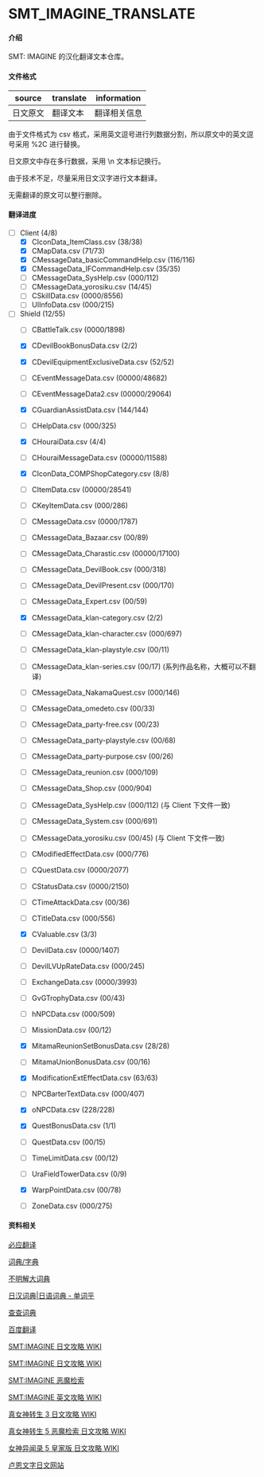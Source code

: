 # SMT_IMAGINE_TRANSLATE

#### 介绍

SMT: IMAGINE 的汉化翻译文本仓库。

#### 文件格式

| source | translate | information |
| --- | --- | --- |
| 日文原文 | 翻译文本 | 翻译相关信息 |

由于文件格式为 csv 格式，采用英文逗号进行列数据分割，所以原文中的英文逗号采用 %2C 进行替换。

日文原文中存在多行数据，采用 \n 文本标记换行。

由于技术不足，尽量采用日文汉字进行文本翻译。

无需翻译的原文可以整行删除。

#### 翻译进度

* [ ] Client (4/8)
  * [x] CIconData_ItemClass.csv                 (38/38)
  * [x] CMapData.csv                            (71/73)
  * [x] CMessageData_basicCommandHelp.csv       (116/116)
  * [x] CMessageData_IFCommandHelp.csv          (35/35)
  * [ ] CMessageData_SysHelp.csv                (000/112)
  * [ ] CMessageData_yorosiku.csv               (14/45)
  * [ ] CSkillData.csv                          (0000/8556)
  * [ ] UIInfoData.csv                          (000/215)

* [ ] Shield (12/55)
  * [ ] CBattleTalk.csv                         (0000/1898)
  * [x] CDevilBookBonusData.csv                 (2/2)
  * [x] CDevilEquipmentExclusiveData.csv        (52/52)
  * [ ] CEventMessageData.csv                   (00000/48682)
  * [ ] CEventMessageData2.csv                  (00000/29064)
  * [x] CGuardianAssistData.csv                 (144/144)
  * [ ] CHelpData.csv                           (000/325)
  * [x] CHouraiData.csv                         (4/4)
  * [ ] CHouraiMessageData.csv                  (00000/11588)
  * [x] CIconData_COMPShopCategory.csv          (8/8)
  * [ ] CItemData.csv                           (00000/28541)
  * [ ] CKeyItemData.csv                        (000/286)
  * [ ] CMessageData.csv                        (0000/1787)
  * [ ] CMessageData_Bazaar.csv                 (00/89)
  * [ ] CMessageData_Charastic.csv              (00000/17100)
  * [ ] CMessageData_DevilBook.csv              (000/318)
  * [ ] CMessageData_DevilPresent.csv           (000/170)
  * [ ] CMessageData_Expert.csv                 (00/59)
  * [x] CMessageData_klan-category.csv          (2/2)
  * [ ] CMessageData_klan-character.csv         (000/697)
  * [ ] CMessageData_klan-playstyle.csv         (00/11)
  * [ ] CMessageData_klan-series.csv            (00/17) (系列作品名称，大概可以不翻译)
  * [ ] CMessageData_NakamaQuest.csv            (000/146)
  * [ ] CMessageData_omedeto.csv                (00/33)
  * [ ] CMessageData_party-free.csv             (00/23)
  * [ ] CMessageData_party-playstyle.csv        (00/68)
  * [ ] CMessageData_party-purpose.csv          (00/26)
  * [ ] CMessageData_reunion.csv                (000/109)
  * [ ] CMessageData_Shop.csv                   (000/904)
  * [ ] CMessageData_SysHelp.csv                (000/112) (与 Client 下文件一致)
  * [ ] CMessageData_System.csv                 (000/691)
  * [ ] CMessageData_yorosiku.csv               (00/45) (与 Client 下文件一致)
  * [ ] CModifiedEffectData.csv                 (000/776)
  * [ ] CQuestData.csv                          (0000/2077)
  * [ ] CStatusData.csv                         (0000/2150)
  * [ ] CTimeAttackData.csv                     (00/36)
  * [ ] CTitleData.csv                          (000/556)
  * [x] CValuable.csv                           (3/3)
  * [ ] DevilData.csv                           (0000/1407)
  * [ ] DevilLVUpRateData.csv                   (000/245)
  * [ ] ExchangeData.csv                        (0000/3993)
  * [ ] GvGTrophyData.csv                       (00/43)
  * [ ] hNPCData.csv                            (000/509)
  * [ ] MissionData.csv                         (00/12)
  * [x] MitamaReunionSetBonusData.csv           (28/28)
  * [ ] MitamaUnionBonusData.csv                (00/16)
  * [x] ModificationExtEffectData.csv           (63/63)
  * [ ] NPCBarterTextData.csv                   (000/407)
  * [x] oNPCData.csv                            (228/228)
  * [x] QuestBonusData.csv                      (1/1)
  * [ ] QuestData.csv                           (00/15)
  * [ ] TimeLimitData.csv                       (00/12)
  * [ ] UraFieldTowerData.csv                   (0/9)
  * [x] WarpPointData.csv                       (00/78)
  * [ ] ZoneData.csv                            (000/275)


#### 资料相关

[必应翻译](https://cn.bing.com/translator)

[词典/字典](https://tran.httpcn.com/)

[不明解大词典](http://fumeikai.com/)

[日汉词典|日语词典 - 单词乎](https://www.dancihu.com/rihan/)

[查查词典](http://www.ichacha.net/jp/)

[百度翻译](https://fanyi.baidu.com/)

[SMT:IMAGINE 日文攻略 WIKI](https://megatenonline.wiki.fc2.com/)

[SMT:IMAGINE 日文攻略 WIKI](http://gkwiki4.com/imagine/)

[SMT:IMAGINE 恶魔检索](http://artifact.sakura.ne.jp/imagine/)

[SMT:IMAGINE 英文攻略 WIKI](http://megaten.sesshou.com/wiki/index.php/Main_Page)

[真女神转生 3 日文攻略 WIKI](https://altema.jp/megaten3/)

[真女神转生 5 恶魔检索 日文攻略 WIKI](https://game8.jp/megaten5/411455)

[女神异闻录 5 皇家版 日文攻略 WIKI](https://wikiwiki.jp/persona5r/)

[卢恩文字日文网站](https://wirotte.info/category/rune/)
